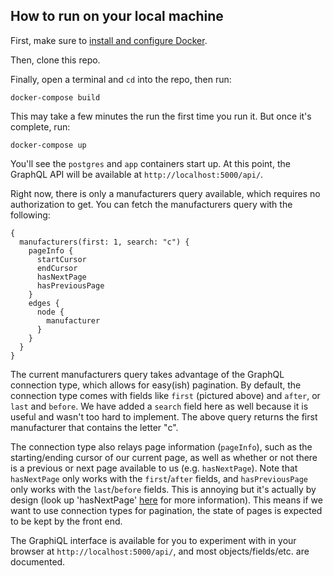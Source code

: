 ## How to run on your local machine

First, make sure to [install and configure Docker](https://docs.docker.com/docker-for-mac/install/).

Then, clone this repo.

Finally, open a terminal and `cd` into the repo, then run:

```
docker-compose build
```

This may take a few minutes the run the first time you run it. But once it's complete, run:

```
docker-compose up
```

You'll see the `postgres` and `app` containers start up. At this point, the GraphQL API will be available at `http://localhost:5000/api/`.

Right now, there is only a manufacturers query available, which requires no authorization to get. You can fetch the manufacturers query with the following:

```
{
  manufacturers(first: 1, search: "c") {
    pageInfo {
      startCursor
      endCursor
      hasNextPage
      hasPreviousPage
    }
    edges {
      node {
        manufacturer
      }
    }
  }
}
```

The current manufacturers query takes advantage of the GraphQL connection type, which allows for easy(ish) pagination. By default, the connection type comes with fields like `first` (pictured above) and `after`, or `last` and `before`. We have added a `search` field here as well because it is useful and wasn't too hard to implement. The above query returns the first manufacturer that contains the letter "c".

The connection type also relays page information (`pageInfo`), such as the starting/ending cursor of our current page, as well as whether or not there is a previous or next page available to us (e.g. `hasNextPage`). Note that `hasNextPage` only works with the `first`/`after` fields, and `hasPreviousPage` only works with the `last`/`before` fields. This is annoying but it's actually by design (look up 'hasNextPage' [here](https://www.howtographql.com/react-relay/8-pagination/) for more information). This means if we want to use connection types for pagination, the state of pages is expected to be kept by the front end.

The GraphiQL interface is available for you to experiment with in your browser at `http://localhost:5000/api/`, and most objects/fields/etc. are documented.
